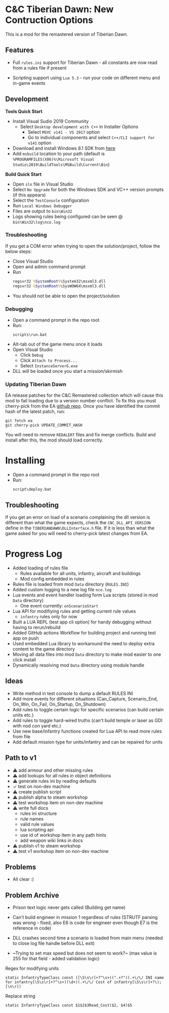﻿# C&C Tiberian Dawn: New Contruction Options

This is a mod for the remastered version of Tiberian Dawn.

## Features

- Full `rules.ini` support for Tiberian Dawn - all constants are now read from a rules file if present

- Scripting support using `Lua 5.3` - run your code on different menu and in-game events

## Development

**Tools Quick Start**

- Install Visual Sudio 2019 Community
    - Select `Desktop development with C++` in Installer Options
        - Select `MSVC v141 - VS 2017` option
        - Go to individual components and select `C++/CLI support for v141` option
- Download and install Windows 8.1 SDK from [here](https://developer.microsoft.com/en-us/windows/downloads/sdk-archive)
- Add `msbuild` location to your path (default is `%PROGRAMFILES(X86)%\Microsoft Visual Studio\2019\BuildTools\MSBuild\Current\Bin`)

**Build Quick Start**

- Open `sln` file in Visual Studio
- Select `No Upgrade` for both the Windows SDK and VC++ version prompts (if this appears)
- Select the `TestConsole` configuration
- Run `Local Windows Debugger`
- Files are output to `bin\Win32`
- Logs showing rules being configured can be seen @ `bin\Win32\log\nco.log`

### Troubleshooting

If you get a COM error when trying to open the solution/project, follow the below steps:

- Close Visual Studio
- Open and admin command prompt
- Run
    ```bat
    regsvr32 %SystemRoot%\System32\msxml3.dll
    regsvr32 %SystemRoot%\SysWOW64\msxml3.dll
    ```
- You should not be able to open the project/solution

### Debugging

- Open a command prompt in the repo root
- Run:
    ```batch
    scripts\run.bat
    ```
- Alt-tab out of the game menu once it loads
- Open Visual Studio
    - Click `Debug`
    - Click `Attach to Process...`
    - Select `InstanceServerG.exe`
- DLL will be loaded once you start a mission/skirmish

### Updating Tiberian Dawn

EA release patches for the C&C Remastered collection which will cause this mod to fail loading due to a version number conflict. To fix this you must cherry-pick from the EA [github repo](https://github.com/electronicarts/CnC_Remastered_Collection). Once you have identified the commit hash of the latest patch, run:

```batch
git fetch ea
git cherry-pick UPDATE_COMMIT_HASH
```

You will need to remove `REDALERT` files and fix merge conflicts. Build and install after this, the mod should load correctly.

# Installing

- Open a command prompt in the repo root
- Run:
    ```batch
    script\deploy.bat
    ```

## Troubleshooting

If you get an error on load of a scenario complaining the dll version is different than what the game expects, check the `CNC_DLL_API_VERSION` define in the `TIBERIANDAWN\DLLInterface.h` file. If it is less than what the game asked for you will need to cherry-pick latest changes from EA.

# Progress Log

- Added loading of rules file
    - Rules available for all units, infantry, aircraft and buildings
    - Mod config embedded in rules
- Rules file is loaded from mod `Data` directory (`RULES.INI`)
- Added custom logging to a new log file `nco.log`
- Lua events and event handler loading form Lua scripts (stored in mod `Data` directory)
    - One event currently: `onScenarioStart`
- Lua API for modifiying rules and getting current rule values
    - `infantry` rules only for now
- Built a LUA REPL (test app cli option) for handy debugging without having to rerun/rebuild
- Added GitHub actions Workflow for building project and running test app on push
- Used embedded Lua library to workaround the need to deploy extra content to the game directory
- Moving all data files into mod `Data` directory to make mod easier to one click install
- Dynamically resolving mod `Data` directory using module handle

## Ideas

- Write method in test console to dump a default RULES INI
- Add more events for different situations (Can_Capture, Scenario_End, On_Win, On_Fail, On_Startup, On_Shutdown)
- Add rules to toggle certain logic for specific scenarios (can build certain units etc.)
- Add rules to toggle hard-wired truths (can't build temple or laser as GDI with nod con yard etc.)
- Use new base/infantry functions created for Lua API to read more rules from file
- Add default mission type for units/infantry and can be repaired for units

## Path to v1

- ⚠ add armour and other missing rules
- ⚠ add lookups for all rules in object definitions
- ⚠ generate rules ini by reading defaults
- ✓ test on non-dev machine
- ⚠ create publish script
- ⚠ publish alpha to steam workshop
- ⚠ test workshop item on non-dev machine
- ⚠ write full docs
  - rules ini structure
  - rule names
  - valid rule values
  - lua scripting api
  - use id of workshop item in any path hints
  - add weapon wiki links in docs
- ⚠ publish v1 to steam workshop
- ⚠ test v1 workshop item on non-dev machine

## Problems

- All clear :)

## Problem Archive

- Prison text logic never gets called (Building get name)
- Can't build engineer in mission 1 regardless of rules (STRUTF parsing was wrong - fixed, also E6 is code for engineer even though E7 is the reference in code)
- DLL crashes second time a scenario is loaded from main menu (needed to close log file handle before DLL exit)

- ~Trying to set max speed but does not seem to work?~ (max value is 255 for that field - added validation logic)

Regex for modifying units

```
static InfantryTypeClass const ([\S\s\r]+?^\s+)(".+?")(.+\/\/ INI name for infantry[\S\s\r]+?^\s+)(\d+)(.+\/\/ Cost of infantry[\S\s\r]+?\);[\n\r])
```

Replace string

```
static InfantryTypeClass const $1$2$3Read_Cost($2, $4)$5
```
